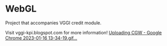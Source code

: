 # WebGL

Project that accompanies VGGI credit module.

Visit vggi-kpi.blogspot.com for more information!
[Uploading CGW - Google Chrome 2023-01-16 13-34-19.gif…]()
